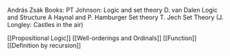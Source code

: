 András Zsák
Books:
PT Johnson: Logic and set theory
D. van Dalen Logic and Structure
A Haynal and P. Hamburger Set theory
T. Jech Set Theory
(J. Longley: Castles in the air)

[[Propositional Logic]]
[[Well-orderings and Ordinals]]
[[Function]]
[[Definition by recursion]]